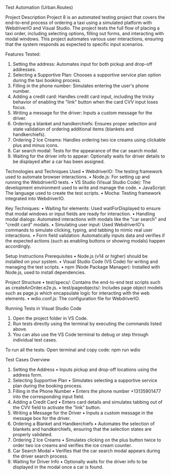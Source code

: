 Test Automation (Urban.Routes)

Project Description
Project 8 is an automated testing project that covers the end-to-end process of ordering a taxi using a simulated platform with WebdriverIO and Visual Studio. The project tests the full flow of placing a taxi order, including selecting options, filling out forms, and interacting with modal windows. This project automates various user interactions, ensuring that the system responds as expected to specific input scenarios.

Features Tested:
1.  Setting the address: Automates input for both pickup and drop-off addresses.
2.  Selecting a Supportive Plan: Chooses a supportive service plan option during the taxi booking process.
3.  Filling in the phone number: Simulates entering the user's phone number.
4.  Adding a credit card: Handles credit card input, including the tricky behavior of enabling the "link" button when the card CVV input loses focus.
5.  Writing a message for the driver: Inputs a custom message for the driver.
6.  Ordering a blanket and handkerchiefs: Ensures proper selection and state validation of ordering additional items (blankets and handkerchiefs).
7.  Ordering 2 Ice Creams: Handles ordering two ice creams using clickable plus and minus icons.
8.  Car search modal: Tests for the appearance of the car search modal.
9.  Waiting for the driver info to appear: Optionally waits for driver details to be displayed after a car has been assigned.

Technologies and Techniques Used
•   WebdriverIO: The testing framework used to automate browser interactions.
•   Node.js: For setting up and running the WebdriverIO tests.
•   VS Studio (Visual Studio Code): The development environment used to write and manage the code.
•   JavaScript: The language used to create the test scripts.
•   Mocha: Testing framework integrated into WebdriverIO.


Key Techniques:
•   Waiting for elements: Used waitForDisplayed to ensure that modal windows or input fields are ready for interaction.
•   Handling modal dialogs: Automated interactions with modals like the "car search" and "credit card" modals.
•   Simulating user input: Used WebdriverIO's commands to simulate clicking, typing, and tabbing to mimic real user interactions.
•   Form field validation: Automatically inputs data and verifies if the expected actions (such as enabling buttons or showing modals) happen accordingly.

Setup Instructions
Prerequisites
•   Node.js (v14 or higher) should be installed on your system.
•   Visual Studio Code (VS Code) for writing and managing the test scripts.
•   npm (Node Package Manager): Installed with Node.js, used to install dependencies.

Project Structure
•   test/specs/: Contains the end-to-end test scripts such as createAnOrder.e2e.js.
•   test/pageobjects/: Includes page object models such as page.js which encapsulate logic for interacting with the web elements.
•   wdio.conf.js: The configuration file for WebdriverIO.



Running Tests in Visual Studio Code
1.  Open the project folder in VS Code.
2.  Run tests directly using the terminal by executing the commands listed above.
3.  You can also use the VS Code terminal to debug or step through individual test cases.

To run all the tests:
Open terminal and copy code: npm run wdio


Test Cases Overview
1. Setting the Address
•   Inputs pickup and drop-off locations using the address form.
2. Selecting Supportive Plan
•   Simulates selecting a supportive service plan during the booking process.
3. Filling in the Phone Number
•   Enters the phone number +13135901477 into the corresponding input field.
4. Adding a Credit Card
•   Enters card details and simulates tabbing out of the CVV field to activate the "link" button.
5. Writing a Message for the Driver
•   Inputs a custom message in the message box for the driver.
6. Ordering a Blanket and Handkerchiefs
•   Automates the selection of blankets and handkerchiefs, ensuring that the selection states are properly validated.
7. Ordering 2 Ice Creams
•   Simulates clicking on the plus button twice to order two ice creams and verifies the ice cream counter.
8. Car Search Modal
•   Verifies that the car search modal appears during the driver search process.
9. Waiting for Driver Info
•   Optionally waits for the driver info to be displayed in the modal once a car is found.

